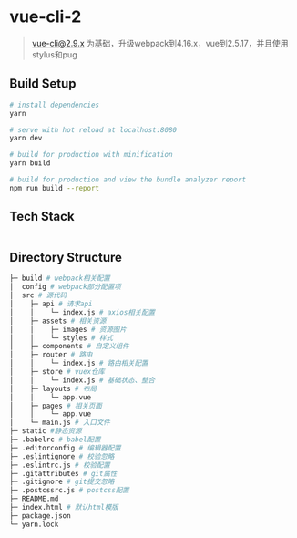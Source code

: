 # vue-cli-2

> vue-cli@2.9.x 为基础，升级webpack到4.16.x，vue到2.5.17，并且使用stylus和pug

## Build Setup

``` bash
# install dependencies
yarn

# serve with hot reload at localhost:8080
yarn dev

# build for production with minification
yarn build

# build for production and view the bundle analyzer report
npm run build --report
```
## Tech Stack
```

```

## Directory Structure
```bash
├─ build # webpack相关配置
│  config # webpack部分配置项
│  src # 源代码
│    ├─ api # 请求api
│    │    └─ index.js # axios相关配置
│    ├─ assets # 相关资源
│    │    ├─ images # 资源图片
│    │    └─ styles # 样式
│    ├─ components # 自定义组件
│    ├─ router # 路由
│    │    └─ index.js # 路由相关配置
│    ├─ store # vuex仓库
│    │    └─ index.js # 基础状态、整合
│    ├─ layouts # 布局
│    │    └─ app.vue
│    ├─ pages # 相关页面
│    │    └─ app.vue
│    └─ main.js # 入口文件
├─ static #静态资源
├─ .babelrc # babel配置
├─ .editorconfig # 编辑器配置
├─ .eslintignore # 校验忽略
├─ .eslintrc.js # 校验配置
├─ .gitattributes # git属性
├─ .gitignore # git提交忽略
├─ .postcssrc.js # postcss配置
├─ README.md
├─ index.html # 默认html模版
├─ package.json
└─ yarn.lock
```
